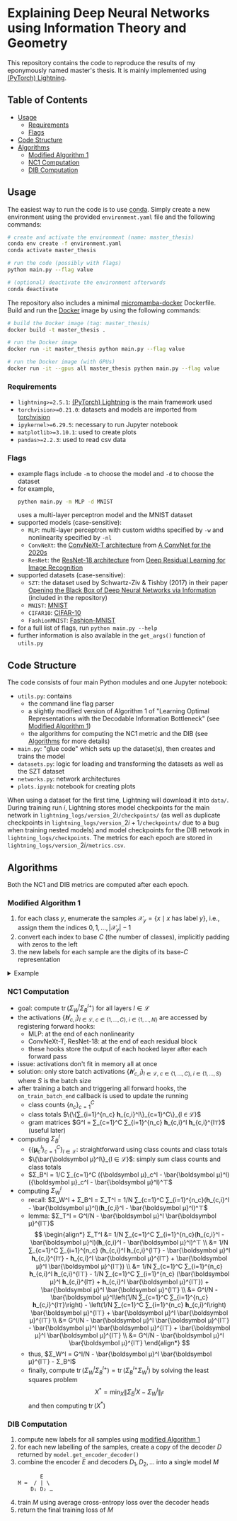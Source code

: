 # Explaining Deep Neural Networks using Information Theory and Geometry

This repository contains the code to reproduce the results of my eponymously named master's thesis.
It is mainly implemented using [(PyTorch) Lightning](https://lightning.ai/docs/pytorch/stable/).

<!-- omit in toc -->
## Table of Contents

- [Usage](#usage)
  - [Requirements](#requirements)
  - [Flags](#flags)
- [Code Structure](#code-structure)
- [Algorithms](#algorithms)
  - [Modified Algorithm 1](#modified-algorithm-1)
  - [NC1 Computation](#nc1-computation)
  - [DIB Computation](#dib-computation)

## Usage

The easiest way to run the code is to use [conda](https://conda.org/).
Simply create a new environment using the provided `environment.yaml` file and the following commands:

```bash
# create and activate the environment (name: master_thesis)
conda env create -f environment.yaml
conda activate master_thesis

# run the code (possibly with flags)
python main.py --flag value

# (optional) deactivate the environment afterwards
conda deactivate
```

The repository also includes a minimal [micromamba-docker](https://micromamba-docker.readthedocs.io/en/latest/index.html) Dockerfile.
Build and run the [Docker](https://www.docker.com/) image by using the following commands:

```bash
# build the Docker image (tag: master_thesis)
docker build -t master_thesis .

# run the Docker image
docker run -it master_thesis python main.py --flag value

# run the Docker image (with GPUs)
docker run -it --gpus all master_thesis python main.py --flag value
```

### Requirements

- `lightning>=2.5.1`: [(PyTorch) Lightning](https://lightning.ai/docs/pytorch/stable/) is the main framework used
- `torchvision>=0.21.0`: datasets and models are imported from [torchvision](https://pytorch.org/vision/stable/index.html)
- `ipykernel>=6.29.5`: necessary to run Jupyter notebook
- `matplotlib>=3.10.1`: used to create plots
- `pandas>=2.2.3`: used to read csv data

### Flags

- example flags include `-m` to choose the model and `-d` to choose the dataset
- for example,
  <!---->
  ```bash
  python main.py -m MLP -d MNIST
  ```
  <!---->
  uses a multi-layer perceptron model and the MNIST dataset
- supported models (case-sensitive):
  - `MLP`: multi-layer perceptron with custom widths specified by `-w` and nonlinearity specified by `-nl`
  - `ConvNeXt`: the [ConvNeXt-T architecture](https://pytorch.org/vision/0.21/models/generated/torchvision.models.convnext_tiny.html) from [A ConvNet for the 2020s](https://openaccess.thecvf.com/content/CVPR2022/html/Liu_A_ConvNet_for_the_2020s_CVPR_2022_paper.html)
  - `ResNet`: the [ResNet-18 architecture](https://pytorch.org/vision/0.21/models/generated/torchvision.models.resnet18.html) from [Deep Residual Learning for Image Recognition](https://openaccess.thecvf.com/content_cvpr_2016/html/He_Deep_Residual_Learning_CVPR_2016_paper.html)
- supported datasets (case-sensitive):
  - `SZT`: the dataset used by Schwartz-Ziv & Tishby (2017) in their paper [Opening the Black Box of Deep Neural Networks via Information](https://arxiv.org/abs/1703.00810) (included in the repository)
  - `MNIST`: [MNIST](http://yann.lecun.com/exdb/mnist/)
  - `CIFAR10`: [CIFAR-10](https://www.cs.toronto.edu/~kriz/cifar.html)
  - `FashionMNIST`: [Fashion-MNIST](https://github.com/zalandoresearch/fashion-mnist)
- for a full list of flags, run `python main.py --help`
- further information is also available in the `get_args()` function of `utils.py`

## Code Structure

The code consists of four main Python modules and one Jupyter notebook:

- `utils.py`: contains
  - the command line flag parser
  - a slightly modified version of Algorithm 1 of "Learning Optimal Representations with the Decodable Information Bottleneck" (see [Modified Algorithm 1](#modified-algorithm-1))
  - the algorithms for computing the NC1 metric and the DIB (see [Algorithms](#algorithms) for more details)
- `main.py`: "glue code" which sets up the dataset(s), then creates and trains the model
- `datasets.py`: logic for loading and transforming the datasets as well as the SZT dataset
- `networks.py`: network architectures
- `plots.ipynb`: notebook for creating plots

When using a dataset for the first time, Lightning will download it into `data/`.
During training run $i$, Lightning stores model checkpoints for the main network in `lightning_logs/version_`$2i$`/checkpoints/`
(as well as duplicate checkpoints in `lightning_logs/version_`$2i+1$`/checkpoints/` due to a bug when training nested models) and model checkpoints for the DIB network in `lightning_logs/checkpoints`.
The metrics for each epoch are stored in `lightning_logs/version_`$2i$`/metrics.csv`.

## Algorithms

Both the NC1 and DIB metrics are computed after each epoch.

### Modified Algorithm 1

1. for each class $y$, enumerate the samples $\mathcal X_y = \{x \mid x$ has label $y\}$, i.e., assign them the indices $0,1,…,|\mathcal X_y| - 1$
2. convert each index to base $C$ (the number of classes), implicitly padding with zeros to the left
3. the new labels for each sample are the digits of its base-$C$ representation

<!-- markdownlint-disable MD033 -->
<details>
<summary>Example</summary>

Let $C = 5$ and the samples be labeled [0, 0, 0, 1, 1, 3, 4, 4, 4, 4, 4, 4].
Then, the samples are assigned the indices [0, 1, 2, 0, 1, 0, 0, 1, 2, 3, 4, 5].
Converting to base $C = 5$ and zero-padding to the left gives \[[0, 0], [0, 1], [0, 2], [0, 0], [0, 1], [0, 0], [0, 0], [0, 1], [0, 2], [0, 3], [0, 4], [1, 0]\].
The new sample labels are then [0, 0, 0, 0, 0, 0, 0, 0, 0, 0, 0, 1] and [0, 1, 2, 0, 1, 0, 0, 1, 2, 3, 4, 0].

</details>
<!-- markdownlint-enable MD033 -->

### NC1 Computation

- goal: compute $\operatorname{tr}(Σ_W^l Σ_B^{l+})$ for all layers $l ∈ ℒ$
- the activations $\{𝐡ˡ_{c,i}\}_{l∈ℒ,\ c ∈ \{1,…,C\},\ i ∈ \{1,…,N\}}$ are accessed by registering forward hooks:
  - MLP: at the end of each nonlinearity
  - ConvNeXt-T, ResNet-18: at the end of each residual block
  - these hooks store the output of each hooked layer after each forward pass
- issue: activations don't fit in memory all at once
- solution: only store batch activations $\{𝐡ˡ_{c,i}\}_{l ∈ ℒ,\ c ∈ \{1,…,C\},\ i ∈ \{1,…,S\}}$ where $S$ is the batch size
- after training a batch and triggering all forward hooks, the `on_train_batch_end` callback is used to update the running
  - class counts $\{n_c\}_{c=1}^C$
  - class totals $\{\{∑_{i=1}^{n_c} 𝐡_{c,i}^l\}_{c=1}^C\}_{l ∈ ℒ}$
  - gram matrices $G^l = ∑_{c=1}^C ∑_{i=1}^{n_c} 𝐡_{c,i}^l 𝐡_{c,i}^{l⊤}$ (useful later)
- computing $Σ_B^l$
  - $\{\{\boldsymbol μ_c^l\}_{c=1}^C\}_{l ∈ ℒ}$: straightforward using class counts and class totals
  - $\{\bar{\boldsymbol μ}^l\}_{l ∈ ℒ}$: simply sum class counts and class totals
  - $Σ_B^l = 1/C ∑_{c=1}^C ({\boldsymbol μ}_c^l - \bar{\boldsymbol μ}^l)({\boldsymbol μ}_c^l - \bar{\boldsymbol μ}^l)^⊤$
- computing $Σ_W^l$
  - recall: $Σ_W^l + Σ_B^l = Σ_T^l = 1/N ∑_{c=1}^C ∑_{i=1}^{n_c}(𝐡_{c,i}^l - \bar{\boldsymbol μ}^l)(𝐡_{c,i}^l - \bar{\boldsymbol μ}^l)^⊤$
  - lemma: $Σ_T^l = G^l/N - \bar{\boldsymbol μ}^l \bar{\boldsymbol μ}^{l⊤}$
    $$
    \begin{align*}
      Σ_T^l
        &= 1/N ∑_{c=1}^C ∑_{i=1}^{n_c}(𝐡_{c,i}^l - \bar{\boldsymbol μ}^l)(𝐡_{c,i}^l - \bar{\boldsymbol μ}^l)^⊤ \\
        &= 1/N ∑_{c=1}^C ∑_{i=1}^{n_c} (𝐡_{c,i}^l 𝐡_{c,i}^{l⊤} - \bar{\boldsymbol μ}^l 𝐡_{c,i}^{l⊤} - 𝐡_{c,i}^l \bar{\boldsymbol μ}^{l⊤} + \bar{\boldsymbol μ}^l \bar{\boldsymbol μ}^{l⊤}) \\
        &= 1/N ∑_{c=1}^C ∑_{i=1}^{n_c} 𝐡_{c,i}^l 𝐡_{c,i}^{l⊤} - 1/N ∑_{c=1}^C ∑_{i=1}^{n_c} (\bar{\boldsymbol μ}^l 𝐡_{c,i}^{l⊤} + 𝐡_{c,i}^l \bar{\boldsymbol μ}^{l⊤}) + \bar{\boldsymbol μ}^l \bar{\boldsymbol μ}^{l⊤} \\
        &= G^l/N - \bar{\boldsymbol μ}^l\left(1/N ∑_{c=1}^C ∑_{i=1}^{n_c} 𝐡_{c,i}^{l⊤}\right) - \left(1/N ∑_{c=1}^C ∑_{i=1}^{n_c} 𝐡_{c,i}^l\right) \bar{\boldsymbol μ}^{l⊤} + \bar{\boldsymbol μ}^l \bar{\boldsymbol μ}^{l⊤} \\
        &= G^l/N - \bar{\boldsymbol μ}^l \bar{\boldsymbol μ}^{l⊤} - \bar{\boldsymbol μ}^l \bar{\boldsymbol μ}^{l⊤} + \bar{\boldsymbol μ}^l \bar{\boldsymbol μ}^{l⊤} \\
        &= G^l/N - \bar{\boldsymbol μ}^l \bar{\boldsymbol μ}^{l⊤}
    \end{align*}
    $$
  - thus, $Σ_W^l = G^l/N - \bar{\boldsymbol μ}^l \bar{\boldsymbol μ}^{l⊤} - Σ_B^l$
  - finally, compute $\operatorname{tr}(Σ_W^l Σ_B^{l+}) = \operatorname{tr}(Σ_B^{l+} Σ_W^l)$ by solving the least squares problem
    $$ X^* = \min_X \lVert Σ_B^l X - Σ_W^l \rVert_F $$
    and then computing $\operatorname{tr}(X^*)$

### DIB Computation

1. compute new labels for all samples using [modified Algorithm 1](#modified-algorithm-1)
2. for each new labelling of the samples, create a copy of the decoder $D$ returned by `model.get_encoder_decoder()`
3. combine the encoder $E$ and decoders $D_1, D_2, \dots$ into a single model $M$
   <!---->
   ```plaintext
          E
   M =  / | \
       D₁ D₂ …
   ```
   <!---->
4. train $M$ using average cross-entropy loss over the decoder heads
5. return the final training loss of $M$
